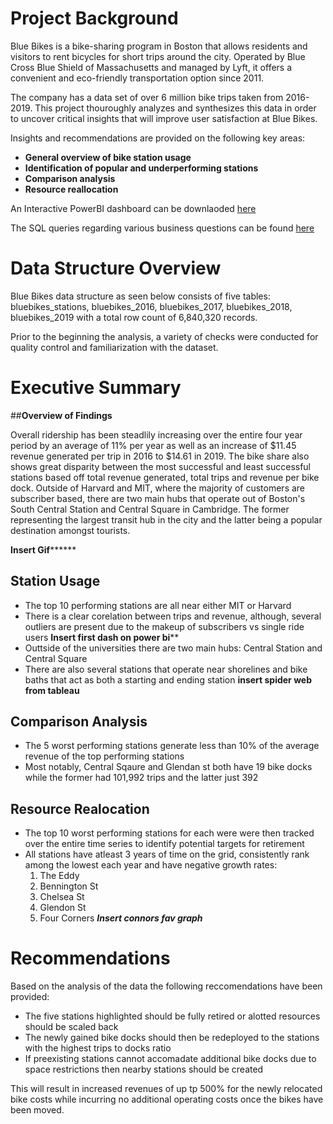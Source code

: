 # Project Background

Blue Bikes is a bike-sharing program in Boston that allows residents and visitors to rent bicycles for short trips around the city. Operated by Blue Cross Blue Shield of Massachusetts and managed by Lyft, it offers a convenient and eco-friendly transportation option since 2011.

The company has a data set of over 6 million bike trips taken from 2016-2019. This project thouroughly analyzes and synthesizes this data in order to uncover critical insights that will improve user satisfaction at Blue Bikes.

Insights and recommendations are provided on the following key areas:

- __General overview of bike station usage__
- __Identification of popular and underperforming stations__
- __Comparison analysis__
- __Resource reallocation__

An Interactive PowerBI dashboard can be downlaoded [here](https://github.com/paulcrognale/BlueBikes-Bikeshare/blob/main/BlueBike_Final_BI.pbix)

The SQL queries regarding various business questions can be found [here](https://github.com/paulcrognale/BlueBikes-Bikeshare/blob/main/Final_SQL.sql)

# Data Structure Overview
Blue Bikes data structure as seen below consists of five tables: bluebikes_stations, bluebikes_2016, bluebikes_2017, bluebikes_2018, bluebikes_2019 with a total row count of 6,840,320 records.

Prior to the beginning the analysis, a variety of checks were conducted for quality control and familiarization with the dataset.

# Executive Summary

##__Overview of Findings__

Overall ridership has been steadlily increasing over the entire four year period by an average of 11% per year as well as an increase of $11.45 revenue generated per trip in 2016 to $14.61 in 2019. The bike share also shows great disparity between the most successful and least successful stations based off total revenue generated, total trips and revenue per bike dock. Outside of Harvard and MIT, where the majority of customers are subscriber based, there are two main hubs that operate out of Boston's South Central Station and Central Square in Cambridge. The former representing the largest transit hub in the city and the latter being a popular destination amongst tourists. 

**Insert Gif********

## __Station Usage__

- The top 10 performing stations are all near either MIT or Harvard
- There is a clear corelation between trips and revenue, although, several outliers are present due to the makeup of subscribers vs single ride users
**Insert first dash on power bi****
- Outtside of the universities there are two main hubs: Central Station and Central Square
- There are also several stations that operate near shorelines and bike baths that act as both a starting and ending station
**insert spider web from tableau**

## __Comparison Analysis__
- The 5 worst performing stations generate less than 10% of the average revenue of the top performing stations
- Most notably, Central Sqaure and Glendan st both have 19 bike docks while the former had 101,992 trips and the latter just 392

## __Resource Realocation__
- The top 10 worst performing stations for each were were then tracked over the entire time series to identify potential targets for retirement
- All stations have atleast 3 years of time on the grid, consistently rank among the lowest each year and have negative growth rates:
  1. The Eddy
  2. Bennington St
  3. Chelsea St
  4. Glendon St
  5. Four Corners
  ***Insert connors fav graph***

# Recommendations

Based on the analysis of the data the following reccomendations have been provided:

- The five stations highlighted should be fully retired or alotted resources should be scaled back
- The newly gained bike docks should then be redeployed to the stations with the highest trips to docks ratio
- If preexisting stations cannot accomadate additional bike docks due to space restrictions then nearby stations should be created

This will result in increased revenues of up tp 500% for the newly relocated bike costs while incurring no additional operating costs once the bikes have been moved.

